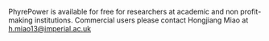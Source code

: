 PhyrePower is available for free for researchers at academic and non profit-making institutions. 
Commercial users please contact Hongjiang Miao at h.miao13@imperial.ac.uk
